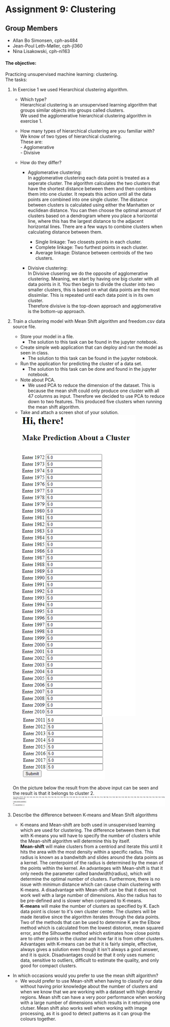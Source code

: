 # Assignment 9: Clustering

## Group Members

- Allan Bo Simonsen, cph-as484
- Jean-Poul Leth-Møller, cph-jl360
- Nina Lisakowski, cph-nl163


#### The objective:
Practicing unsupervised machine learning: clustering.  
The tasks:  
1. In Exercise 1 we used Hierarchical clustering algorithm.  
    - Which type?  
      Hierarchical clustering is an unsupervised learning algorithm that groups similar objects into groups called clusters.  
      We used the agglomerative hierarchical clustering algorithm in exercise 1.  
  
  
    - How many types of hierarchical clustering are you familiar with?  
      We know of two types of hierarchical clustering.  
      These are:  
          - Agglomerative  
          - Divisive  
    
    - How do they differ?  
        - Agglomerative clustering:  
        In agglomerative clustering each data point is treated as a seperate cluster. The algorithm calculates the two clusters that have the shortest distance between them and then combines them into one cluster. It repeats this action until all the data points are combined into one single cluster. The distance between clusters is calculated using either the Manhatten or euclidean distance. You can then choose the optimal amount of clusters based on a dendrogram where you place a horizontal line, where this has the largest distance to the adjacent horizontal lines. There are a few ways to combine clusters when calculating distance between them.
          - Single linkage: Two closests points in each cluster.  
          - Complete linkage: Two furthest points in each cluster.  
          - Average linkage: Distance between centroids of the two clusters.  
    
        - Divisive clustering:  
        In Divisive clusering we do the opposite of agglomerative clustering. Meaning, we start by having one big cluster with all data points in it. You then begin to divide the cluster into two smaller clusters, this is based on what data points are the most dissimilar. This is repeated until each data point is in its own cluster.  
      Therefore divisive is the top-down approach and agglomerative is the bottom-up approach.  
  
2. Train a clustering model with Mean Shift algorithm and freedom.csv data source file.  
    - Store your model in a file.
       - The solution to this task can be found in the jupyter notebook.   
    - Create simple web application that can deploy and run the model as seen in class.  
      - The solution to this task can be found in the jupyter notebook.  
    - Run the application for predicting the cluster of a data set.
      - The solution to this task can be done and found in the jupyter notebook.  
    - Note about PCA.  
      - We used PCA to reduce the dimension of the dataset. This is because the mean shift could only produce one cluster with all 47 columns as input. Therefore we decided to use PCA to reduce down to two features. This produced five clusters when running the mean shift algorithm.
    - Take and attach a screen shot of your solution.  
    ![Billede](https://github.com/Jean-Poul/Assignment-9-Clustering/blob/main/Udklip1.PNG)  
    ![Billede](https://github.com/Jean-Poul/Assignment-9-Clustering/blob/main/Udklip2.PNG)  
    
    On the picture below the result from the above input can be seen and the result is that it belongs to cluster 2.
    ![Billede](https://github.com/Jean-Poul/Assignment-9-Clustering/blob/main/Udklip3.PNG)  
  
3. Describe the difference between K-means and Mean Shift algorithms  
    - K-means and Mean-shift are both used in unsupervised learning which are used for clustering. The difference between them is that with K-means you will have to specify the number of clusters while the Mean-shift algorithm will determine this by itself.  
**Mean-shift** will make clusters from a centriod and iterate this until it hits the area with the most density within a specific radius. This radius is known as a bandwitdh and slides around the data points as a kernel. The centerpoint of the radius is determined by the mean of the points within the kernel. An advanteges with Mean-shift is that it only needs the parameter called bandwidth(radius), which will determine the optimal number of clusters. Furthermore, there is no issue with minimun distance which can cause chain clustering with K-means. A disadvantage with Mean-shift can be that it does not work well with a large number of dimensions. Also the radius has to be pre-defined and is slower when compared to K-means.  
**K-means** will make the number of clusters as specified by K. Each data point is closer to it's own cluster center. The clusters will be made iterative since the algorithm iterates through the data points. Two of the methods that can be used to determine K are the Elbow method which is calculated from the lowest distorion, mean squared error, and the Silhouette method which estimates how close points are to other points in the cluster and how far it is from other clusters. Advantages with K-means can be that it is fairly simple, effective, always gives a solution even though it isn't always a good answer, and it is quick. Disadvantages could be that it only uses numeric data, sensitive to outliers, difficult to estimate the quality, and only good for compact clusters.
  
  - In which occasions would you prefer to use the mean shift algorithm?  
    - We would prefer to use Mean-shift when having to classify our data without having prior knowledge about the number of clusters and when we know that we are working with a dataset with high density regions. Mean shift can have a very poor performance when working with a large number of dimensions which results in it returning one clutser. Mean shift also works well when working with image processing, as it is good to detect patterns as it can group the colours together.
